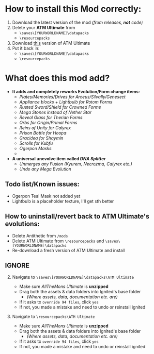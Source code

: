 # How to install this Mod correctly:
1. Download the latest version of the mod *(from releases, **not** code)*
2. Delete your **ATM Ultimate** from 
   - `\saves\[YOURWORLDNAME]\datapacks`
   - `\resourcepacks`
3. Download [this](https://drive.google.com/file/d/15vftnMOyC2H-nnj9Atm0Ga_xPKKcfjy-/view?usp=drive_link) version of ATM Ultimate
4. Put it back in:
    - `\saves\[YOURWORLDNAME]\datapacks`
    - `\resourcepacks`


# What does this mod add?
- **It adds and completely reworks Evolution/Form change items:**
    - *Plates/Memories/Drives for Arceus/Silvally/Genesect*
    - *Appliance blocks + Lightbulb for Rotom Forms*
    - *Rusted Sword/Shield for Crowned Forms*
    - *Mega Stones instead of Nether Star*
    - *Reveal Glass for Therian Forms*
    - *Orbs for Origin/Primal Forms*
    - *Reins of Unity for Calyrex*
    - *Prison Bottle for Hoopa*
    - *Gracidea for Shaymin*
    - *Scrolls for Kubfu*
    - *Ogerpon Masks*
    - 
- **A universal unevolve item called *DNA Splitter***
    - *Unmerges any Fusion (Kyurem, Necrozma, Calyrex etc.)*
    - *Undo any Mega Evolution*

## Todo list/Known issues:
- Ogerpon Teal Mask not added yet
- Lightbulb is a placeholder texture, I'll get sth better

## How to uninstall/revert back to ATM Ultimate's evolutions:
- Delete Antithetic from `/mods`
- Delete ATM Ultimate from `\resourcepacks` and `\saves\[YOURWORLDNAME]\datapacks`
- Re-download a fresh version of ATM Ultimate and install



## IGNORE
2. Navigate to `\saves\[YOURWORLDNAME]\datapacks\ATM Ultimate`
    - Make sure *AllTheMons Ultimate* is **unzipped**
    - Drag both the assets & data folders into Ignited's base folder
        - *(Where assets, data, documentation etc. are)*
    - If it asks to `override 94 files`, click `yes`
    - If not, you made a mistake and need to undo or reinstall ignited


3. Navigate to `\resourcepacks\ATM Ultimate`
    - Make sure *AllTheMons Ultimate* is **unzipped**
    - Drag both the assets & data folders into Ignited's base folder
        - *(Where assets, data, documentation etc. are)*
    - If it asks to `override 94 files`, click `yes`
    - If not, you made a mistake and need to undo or reinstall ignited